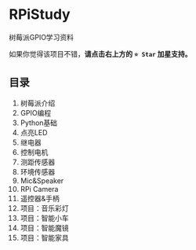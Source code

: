 # RPiStudy

树莓派GPIO学习资料

如果你觉得该项目不错，**请点击右上方的 `⭐️ Star` 加星支持。**

## 目录
1. 树莓派介绍
1. GPIO编程
1. Python基础
1. 点亮LED
1. 继电器
1. 控制电机
1. 测距传感器
1. 环境传感器
1. Mic&Speaker
1. RPi Camera
1. 遥控器&手柄
1. 项目：音乐彩灯
1. 项目：智能小车
1. 项目：智能魔镜
1. 项目：智能家具

